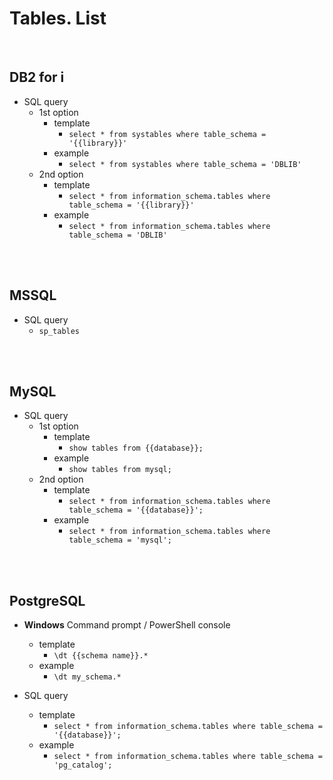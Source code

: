 # Tables. List
<br />

## DB2 for i

* SQL query
    * 1st option
        * template
            * `select * from systables where table_schema = '{{library}}'`
        * example
            * `select * from systables where table_schema = 'DBLIB'`
    * 2nd option
        * template
            * `select * from information_schema.tables where table_schema = '{{library}}'`
        * example
            * `select * from information_schema.tables where table_schema = 'DBLIB'`
<br />
<br />

## MSSQL

* SQL query
    * `sp_tables`
<br />
<br />

## MySQL

* SQL query
    * 1st option
        * template
            * `show tables from {{database}};`
        * example
            * `show tables from mysql;`
    * 2nd option
        * template
            * `select * from information_schema.tables where table_schema = '{{database}}';`
        * example
            * `select * from information_schema.tables where table_schema = 'mysql';`
<br />
<br />

## PostgreSQL

* **Windows** Command prompt / PowerShell console
    * template
        * `\dt {{schema name}}.*`
    * example
        * `\dt my_schema.*`

* SQL query
    * template
        * `select * from information_schema.tables where table_schema = '{{database}}';`
    * example
        * `select * from information_schema.tables where table_schema = 'pg_catalog';`
